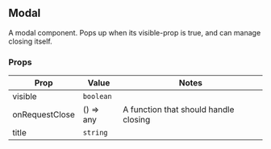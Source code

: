 ## Modal

A modal component. Pops up when its visible-prop is true, and can manage closing itself.

### Props

| Prop           | Value     | Notes                                 |
| -------------- | --------- | ------------------------------------- |
| visible        | `boolean` |                                       |
| onRequestClose | () => any | A function that should handle closing |
| title          | `string`  |                                       |
